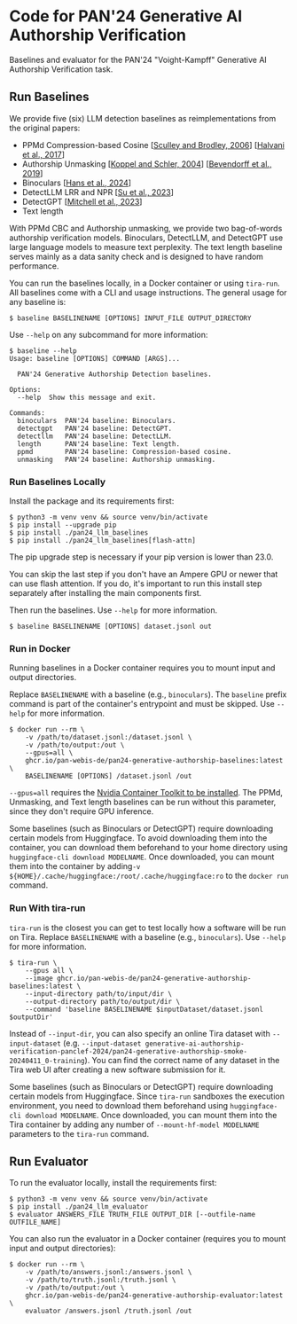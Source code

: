 # Code for PAN'24 Generative AI Authorship Verification

Baselines and evaluator for the PAN'24 "Voight-Kampff" Generative AI Authorship Verification task.

## Run Baselines

We provide five (six) LLM detection baselines as reimplementations from the original papers:

- PPMd Compression-based Cosine [[Sculley and Brodley, 2006](https://ieeexplore.ieee.org/abstract/document/1607268)] [[Halvani et al., 2017](https://dl.acm.org/doi/abs/10.1145/3098954.3104050)]
- Authorship Unmasking [[Koppel and Schler, 2004](https://dl.acm.org/doi/abs/10.1145/1015330.1015448)] [[Bevendorff et al., 2019](https://aclanthology.org/N19-1068/)]
- Binoculars [[Hans et al., 2024](https://arxiv.org/abs/2401.12070)]
- DetectLLM LRR and NPR [[Su et al., 2023](https://arxiv.org/abs/2306.05540)]
- DetectGPT [[Mitchell et al., 2023](https://arxiv.org/abs/2301.11305)]
- Text length

With PPMd CBC and Authorship unmasking, we provide two bag-of-words authorship verification models. Binoculars, DetectLLM, and DetectGPT use large language models to measure text perplexity. The text length baseline serves mainly as a data sanity check and is designed to have random performance.

You can run the baselines locally, in a Docker container or using `tira-run`. All baselines come with a CLI and usage instructions. The general usage for any baseline is:

```console
$ baseline BASELINENAME [OPTIONS] INPUT_FILE OUTPUT_DIRECTORY
```

Use `--help` on any subcommand for more information:

```console
$ baseline --help
Usage: baseline [OPTIONS] COMMAND [ARGS]...

  PAN'24 Generative Authorship Detection baselines.

Options:
  --help  Show this message and exit.

Commands:
  binoculars  PAN'24 baseline: Binoculars.
  detectgpt   PAN'24 baseline: DetectGPT.
  detectllm   PAN'24 baseline: DetectLLM.
  length      PAN'24 baseline: Text length.
  ppmd        PAN'24 baseline: Compression-based cosine.
  unmasking   PAN'24 baseline: Authorship unmasking.
```

### Run Baselines Locally

Install the package and its requirements first:
```console
$ python3 -m venv venv && source venv/bin/activate
$ pip install --upgrade pip
$ pip install ./pan24_llm_baselines
$ pip install ./pan24_llm_baselines[flash-attn]
```
The pip upgrade step is necessary if your pip version is lower than 23.0.

You can skip the last step if you don't have an Ampere GPU or newer that can use flash attention. If you do, it's important to run this install step separately after installing the main components first.

Then run the baselines. Use `--help` for more information.
```console
$ baseline BASELINENAME [OPTIONS] dataset.jsonl out
```

### Run in Docker

Running baselines in a Docker container requires you to mount input and output directories.

Replace `BASELINENAME` with a baseline (e.g., `binoculars`). The `baseline` prefix command is part of the container's entrypoint and must be skipped. Use `--help` for more information.

```console
$ docker run --rm \
    -v /path/to/dataset.jsonl:/dataset.jsonl \
    -v /path/to/output:/out \
    --gpus=all \
    ghcr.io/pan-webis-de/pan24-generative-authorship-baselines:latest \
    BASELINENAME [OPTIONS] /dataset.jsonl /out
```

`--gpus=all` requires the [Nvidia Container Toolkit to be installed](https://docs.nvidia.com/datacenter/cloud-native/container-toolkit/latest/install-guide.html). The PPMd, Unmasking, and Text length baselines can be run without this parameter, since they don't require GPU inference.

Some baselines (such as Binoculars or DetectGPT) require downloading certain models from Huggingface. To avoid downloading them into the container, you can download them beforehand to your home directory using `huggingface-cli download MODELNAME`. Once downloaded, you can mount them into the container by adding`-v ${HOME}/.cache/huggingface:/root/.cache/huggingface:ro` to the `docker run` command.

### Run With tira-run

`tira-run` is the closest you can get to test locally how a software will be run on Tira. Replace `BASELINENAME` with a baseline (e.g., `binoculars`). Use `--help` for more information.

```console
$ tira-run \
    --gpus all \
    --image ghcr.io/pan-webis-de/pan24-generative-authorship-baselines:latest \
    --input-directory path/to/input/dir \
    --output-directory path/to/output/dir \
    --command 'baseline BASELINENAME $inputDataset/dataset.jsonl $outputDir'
```

Instead of `--input-dir`, you can also specify an online Tira dataset with `--input-dataset` (e.g. `--input-dataset generative-ai-authorship-verification-panclef-2024/pan24-generative-authorship-smoke-20240411_0-training`). You can find the correct name of any dataset in the Tira web UI after creating a new software submission for it.

Some baselines (such as Binoculars or DetectGPT) require downloading certain models from Huggingface. Since `tira-run` sandboxes the execution environment, you need to download them beforehand using `huggingface-cli download MODELNAME`. Once downloaded, you can mount them into the Tira container by adding any number of `--mount-hf-model MODELNAME` parameters to the `tira-run` command.


## Run Evaluator

To run the evaluator locally, install the requirements first:

```console
$ python3 -m venv venv && source venv/bin/activate
$ pip install ./pan24_llm_evaluator
$ evaluator ANSWERS_FILE TRUTH_FILE OUTPUT_DIR [--outfile-name OUTFILE_NAME]
```

You can also run the evaluator in a Docker container (requires you to mount input and output directories):

```console
$ docker run --rm \
    -v /path/to/answers.jsonl:/answers.jsonl \
    -v /path/to/truth.jsonl:/truth.jsonl \
    -v /path/to/output:/out \
    ghcr.io/pan-webis-de/pan24-generative-authorship-evaluator:latest \
    evaluator /answers.jsonl /truth.jsonl /out
```
